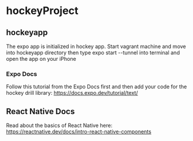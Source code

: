 # hockeyProject

## hockeyapp
The expo app is initialized in hockey app. Start vagrant machine and move into hockeyapp directory then type expo start --tunnel into terminal and open the app on your iPhone

### Expo Docs
Follow this tutorial from the Expo Docs first and then add your code for the hockey drill library:
https://docs.expo.dev/tutorial/text/

## React Native Docs
Read about the basics of React Native here:
https://reactnative.dev/docs/intro-react-native-components